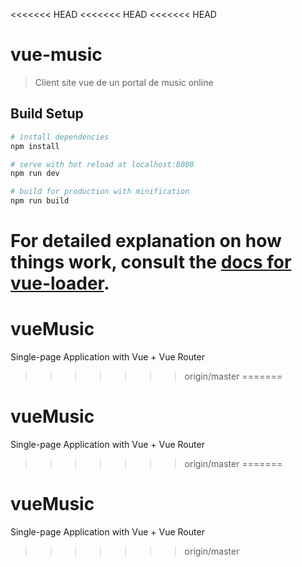<<<<<<< HEAD
<<<<<<< HEAD
<<<<<<< HEAD
# vue-music

> Client site vue de un portal de music online

## Build Setup

``` bash
# install dependencies
npm install

# serve with hot reload at localhost:8080
npm run dev

# build for production with minification
npm run build
```

For detailed explanation on how things work, consult the [docs for vue-loader](http://vuejs.github.io/vue-loader).
=======
# vueMusic
Single-page Application with Vue + Vue Router
>>>>>>> origin/master
=======
# vueMusic
Single-page Application with Vue + Vue Router
>>>>>>> origin/master
=======
# vueMusic
Single-page Application with Vue + Vue Router
>>>>>>> origin/master

